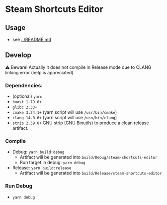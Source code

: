 # Steam Shortcuts Editor
## Usage
- see [../README.md](../README.md)
## Develop
⚠️ Beware! Actually it does not compile in Release mode due to CLANG linking error (help is appreciated).
### Dependencies: 
- (optional) `yarn`
- `boost 1.79.0+`
- `glibc 2.33+` 
- `cmake 3.24.1+` (yarn script will use `/usr/bin/cmake`)
- `clang 14.0.6+` (yarn script will use `/usn/bin/clang`)
- `strip 2.39.0+` GNU strip (GNU Binutils) to produce a clean release artifact.
### Compile
- Debug: `yarn build:debug`
  - Artifact will be generated into `build/Debug/steam-shortcuts-editor`
  - Run target in debug: `yarn debug`
- Release: `yarn build:release`
  - Artifact will be generated into `build/Release/steam-shortcuts-editor`

### Run Debug
- `yarn debug`
